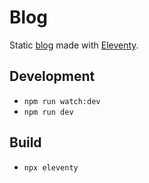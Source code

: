 # Blog

Static [blog](https://blog.rolandtoth.hu/) made with [Eleventy](https://www.11ty.io/).

## Development

- `npm run watch:dev`
- `npm run dev`

## Build

- `npx eleventy`
